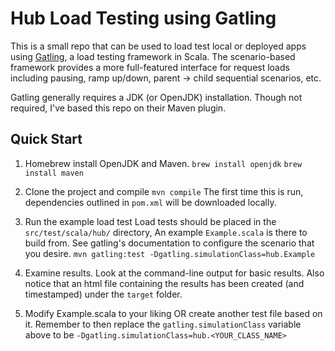 # Hub Load Testing using Gatling

This is a small repo that can be used to load test local or deployed apps using [Gatling](https://https://gatling.io/), a load testing framework in Scala. The scenario-based framework provides a more full-featured interface for request loads including pausing, ramp up/down, parent -> child sequential scenarios, etc.

Gatling generally requires a JDK (or OpenJDK) installation. Though not required, I've based this repo on their Maven plugin.

## Quick Start
1. Homebrew install OpenJDK and Maven.
`brew install openjdk`
`brew install maven`

2. Clone the project and compile
`mvn compile`
The first time this is run, dependencies outlined in `pom.xml` will be downloaded locally.

3. Run the example load test
Load tests should be placed in the `src/test/scala/hub/` directory, An example `Example.scala` is there to build from. See gatling's documentation to configure the scenario that you desire.
`mvn gatling:test -Dgatling.simulationClass=hub.Example`

4. Examine results.
Look at the command-line output for basic results. Also notice that an html file containing the results has been created (and timestamped) under the `target` folder.

5. Modify Example.scala to your liking OR create another test file based on it. Remember to then replace the `gatling.simulationClass` variable above to be `-Dgatling.simulationClass=hub.<YOUR_CLASS_NAME>`


